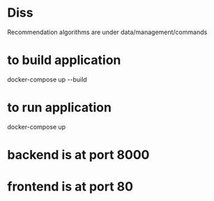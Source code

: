 # Diss

Recommendation algorithms are under data/management/commands

# to build application

docker-compose up --build

# to run application

docker-compose up

# backend is at port 8000

# frontend is at port 80
